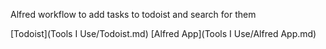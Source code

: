 Alfred workflow to add tasks to todoist and search for them


  
[Todoist](Tools I Use/Todoist.md)
[Alfred App](Tools I Use/Alfred App.md)